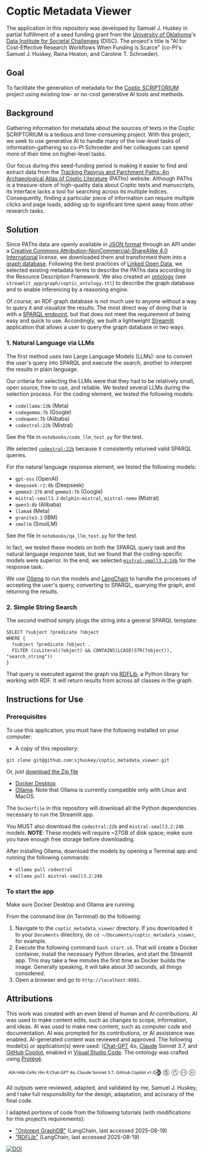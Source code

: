 # Coptic Metadata Viewer

The application in this repository was developed by Samuel J. Huskey in partial fulfillment of a seed funding grant from the [University of Oklahoma](https://ou.edu/)'s [Data Institute for Societal Challenges](https://www.ou.edu/disc) (DISC). The project's title is "AI for Cost-Effective Research Workflows When Funding is Scarce" (co-PI's: Samuel J. Huskey, Raina Heaton, and Caroline T. Schroeder).

## Goal

To facilitate the generation of metadata for the [Coptic SCRIPTORIUM](https://copticscriptorium.org/) project using existing low- or no-cost generative AI tools and methods.

## Background

Gathering information for metadata about the sources of texts in the Coptic SCRIPTORIUM is a tedious and time-consuming project. With this project, we seek to use generative AI to handle many of the low-level tasks of information-gathering so co-PI Schroeder and her colleagues can spend more of their time on higher-level tasks.

Our focus during this seed-funding period is making it easier to find and extract data from the [Tracking Papyrus and Parchment Paths: An Archaeological Atlas of Coptic Literature](https://atlas.paths-erc.eu/) (PAThs) website. Although PAThs is a treasure-store of high-quality data about Coptic texts and manuscripts, its interface lacks a tool for searching across its multiple indices. Consequently, finding a particular piece of information can require multiple clicks and page loads, adding up to significant time spent away from other research tasks.

## Solution

Since PAThs data are openly available in [JSON format](https://www.json.org/json-en.html) through an API under a [Creative Commons Attribution-NonCommercial-ShareAlike 4.0 International](https://creativecommons.org/licenses/by-nc-sa/4.0/#ref-same-license) license, we downloaded them and transformed them into a [graph database](https://en.wikipedia.org/wiki/Graph_database). Following the best practices of [Linked Open Data](https://www.w3.org/DesignIssues/LinkedData), we selected existing metadata terms to describe the PAThs data according to the Resource Description Framework. We also created an [ontology](https://www.w3.org/TR/owl-ref/) (see `streamlit_app/graph/coptic_ontology.ttl`) to describe the graph database and to enable inferencing by a reasoning engine.

Of course, an RDF graph database is not much use to anyone without a way to query it and visualize the results. The most direct way of doing that is with a [SPARQL endpoint](https://www.w3.org/TR/sparql11-query/), but that does not meet the requirement of being easy and quick to use. Accordingly, we built a lightweight [Streamlit](https://streamlit.io/) application that allows a user to query the graph database in two ways.

### 1. Natural Language via LLMs
The first method uses two Large Language Models (LLMs): one to convert the user's query into SPARQL and execute the search, another to interpret the results in plain language.

Our criteria for selecting the LLMs were that they had to be relatively small, open source, free to use, and reliable. We tested several LLMs during the selection process. For the coding element, we tested the following models:

- `codellama:13b` (Meta)
- `codegemma:7b` (Google)
- `codeqwen:7b` (Alibaba)
- `codestral:22b` (Mistral)

See the file in `notebooks/code_llm_test.py` for the test.

We selected [`codestral:22b`](https://mistral.ai/news/codestral) because it consistently returned valid SPARQL queries.

For the natural language response element, we tested the following models:

- `gpt-oss` (OpenAI)
- `deepseek-r1:8b` (Deepseek)
- `gemma3:27b` and `gemma3:7b` (Google)
- `mistral-small3.2` `dolphin-mistral`, `mistral-nemo` (Mistral)
- `qwen3:8b` (Alibaba)
- `llama4` (Meta)
- `granite3.3` (IBM)
- `smollm` (SmolLM)

See the file in `notebooks/qa_llm_test.py` for the test.

In fact, we tested these models on both the SPARQL query task and the natural language response task, but we found that the coding-specific models were superior. In the end, we selected [`mistral-small3.2:24b`](https://huggingface.co/mistralai/Mistral-Small-3.2-24B-Instruct-2506) for the response task.

We use [Ollama](https://ollama.com/) to run the models and [LangChain](https://www.langchain.com/) to handle the processes of accepting the user's query, converting to SPARQL, querying the graph, and returning the results.

### 2. Simple String Search
The second method simply plugs the string into a general SPARQL template:

```sparql
SELECT ?subject ?predicate ?object
WHERE {
  ?subject ?predicate ?object .
  FILTER (isLiteral(?object) && CONTAINS(LCASE(STR(?object)), "search_string"))
}
```

That query is executed against the graph via [RDFLib](https://rdflib.dev/), a Python library for working with RDF. It will return results from across all classes in the graph.

## Instructions for Use

### Prerequisites

To use this application, you must have the following installed on your computer:

- A copy of this repository:

```
git clone git@github.com:sjhuskey/coptic_metadata_viewer.git
```
Or, just [download the Zip file](https://github.com/sjhuskey/coptic_metadata_viewer/archive/refs/heads/main.zip)

- [Docker Desktop](https://www.docker.com/products/docker-desktop/)
- [Ollama](https://ollama.com/). Note that Ollama is currently compatible only with Linux and MacOS.

The `Dockerfile` in this repository will download all the Python dependencies necessary to run the Streamlit app.

You MUST also download the `codestral:22b` and `mistral-small3.2:24b` models. **NOTE**: These models will require ~27GB of disk space; make sure you have enough free storage before downloading. 

After installing Ollama, download the models by opening a Terminal app and running the following commands:

- `ollama pull codestral`
- `ollama pull mistral-small3.2:24b`

### To start the app

Make sure Docker Desktop and Ollama are running.

From the command line (in Terminal) do the following:

1. Navigate to the `coptic_metadata_viewer` directory. If you downloaded it to your `Documents` directory, do `cd ~/Documents/coptic_metadata_viewer`, for example.
2. Execute the following command `bash start.sh`. That will create a Docker container, install the necessary Python libraries, and start the Streamlit app. This may take a few minutes the first time as Docker builds the image. Generally speaking, it will take about 30 seconds, all things considered.
3. Open a browser and go to `http://localhost:8501`.

## Attributions

This work was created with an even blend of human and AI contributions. AI was used to make content edits, such as changes to scope, information, and ideas. AI was used to make new content, such as computer code and documentation. AI was prompted for its contributions, or AI assistance was enabled. AI-generated content was reviewed and approved. The following model(s) or application(s) were used: ([Chat-GPT](https://chatgpt.com/) 4o, [Claude](https://claude.ai/) Sonnet 3.7, and [GitHub Copilot](https://github.com/features/copilot), enabled in [Visual Studio Code](https://code.visualstudio.com/). The ontology was crafted using [Protégé](https://protege.stanford.edu/).

![Statement of attribution generated by IBM AI Attribution Toolkit](abbreviated_statement.svg)

All outputs were reviewed, adapted, and validated by me, Samuel J. Huskey, and I take full responsibility for the design, adaptation, and accuracy of the final code.

I adapted portions of code from the following tutorials (with modifications for this project’s requirements):

- ["Ontotext GraphDB"](https://python.langchain.com/docs/integrations/graphs/ontotext/) (LangChain, last accessed 2025-08-19)
- ["RDFLib"](https://python.langchain.com/docs/integrations/graphs/rdflib_sparql/) (LangChain, last accessed 2025-08-19)



[![DOI](https://zenodo.org/badge/DOI/10.5281/zenodo.16986885.svg)](https://doi.org/10.5281/zenodo.16986885)